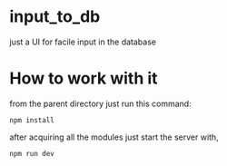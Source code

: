 # input_to_db
just a UI for facile input in the database

# How to work with it

from the parent directory just run this command:
```
npm install

```

after acquiring all the modules just start the server with,
```
npm run dev

```


